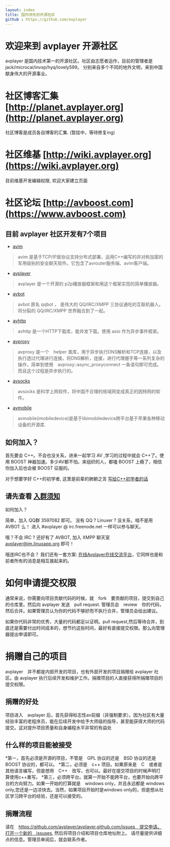 ```yaml
---
layout: index
title: 国内领先的开源社区
github : https://github.com/avplayer
---
```


欢迎来到 avplayer 开源社区
===

avplayer 是国内技术第一的开源社区。社区由志愿者运作，目前的管理者是 jack/microcai/invxp/hyq/lovely599。
分别来自多个不同的地外文明，来到中国献身伟大的开源事业。

# 社区博客汇集 [http://planet.avplayer.org](http://planet.avplayer.org)

社区博客是成员各自博客的汇集. (暂挂中，等待修复ing)

# 社区维基 [http://wiki.avplayer.org](https://wiki.avplayer.org)

目前维基开发编辑权限, 欢迎大家建立页面

# 社区论坛 [http://avboost.com](https://www.avboost.com)

## 目前 avplayer 社区开发有7个项目

+ [avim](https://avim.avplayer.org)
>	avim 是基于TCP/IP层协议支持分布式部署，运用C++编写的非对称加密的军用级别的安全聊天软件。它包含了avrouter服务端、avim客户端。

+ [avplayer](http://avplayer.avplayer.org)
>	avplayer 是一个开源的 p2p播放器框架和用这个框架实现的简单播放器。

+ [avbot](http://qqbot.avplayer.org)
>	avbot 原名 qqbot ， 是伟大的 QQ/IRC/XMPP 三协议通吃的互联机器人。将分裂的 QQ/IRC/XMPP 世界融合到了一起。

+ [avhttp](/avhttp.html)
>	avhttp 是一个HTTP下载库，能并发下载。使用 asio 作为异步事件框架。
>

+ [avproxy](https://github.com/avplayer/avproxy)
>	avproxy 是一个　helper 类库，用于异步执行DNS解析和TCP连接，以及执行透过代理进行连接。将DNS解析，连接，进行代理握手等一系列复杂的操作，简单到使用　avproxy::async_proxyconnect 一条语句即可完成。而且这个过程是异步执行的。

+ [avsocks](/avsocks.html)
>	avsocks 是科学上网软件，将中国不合理的局域网变成真正的因特网的软件。

+ [avmobile](https://github.com/avplayer/avmobile)
> avmobile(imobiledevice)是基于libimobiledevice跨平台基于苹果各种移动设备的开源库.

## 如何加入？


首先要会 C++。不会也没关系，进来一起学习 AV ,学习的过程中就会 C++了。使用 BOOST 神器加速。多少AV都不怕。来组织的人，都嗑 BOOST 上瘾了，相信你加入后也会被 BOOST 征服的。

对于想要学好 C++的初学者, 这里是前辈的肺腑之言 [写给C++初学者的话](http://avboost.com/t/c/257) 


## 请先查看 <span class="hightlightnode" > [入群须知](/newbeefaq.html) </span>

如何加入？

简单，加入 QQ群 3597082 即可。 没有 QQ ? Linuxer ? 没关系，咱不是用 AVBOT 么！ 进入 \#avplayer @ irc.freenode.net 一样可以参与聊天。

哦？不会 IRC ? 还好有了 AVBOT, 加入 XMPP 聊天室 avplayer@im.linuxapp.org 即可！

哦连IRC也不会？ 我们还有一套方案: [在线Avplayer在线交流平台](https://avlog.avplayer.org/client.html)，它同样也是和前者所有的消息是相互接起来的。

# 如何申请提交权限

通常来说，你需要向项目贡献代码的时候，就　fork　要贡献的项目，提交到自己的仓库里。然后向 avplayer 发送　pull request. 管理员会　review　你的代码，然后合并。如果管理员认为你的代码不够好而不执行合并，管理员会给出建议。

如果你代码非常的优秀，大量的代码都足以证明。pull request,然后等待合并，到底还是需要付出时间成本的，想节约这些时间，最好有直接提交权限。那么向管理器提出申请即可。

# 捐赠自己的项目

avplayer　并不都是内部开发的项目，也有外部开发的项目捐赠给 avplayer 社区。由 avplayer 执行后续开发和维护工作。捐赠项目的人直接获得所捐赠项目的提交权限。

## 捐赠的好处

项目进入　avplayer 后，首先获得标志性av前缀（非强制要求）。因为社区有大量经验丰富的老程序员，能在后续开发中给予大师级的指导，甚至能获得大师的代码提交。这对提升项目质量和自身编程水平非常的有益处

## 什么样的项目能被接受


*第一，首先必须是开源的项目，不管是　GPL 协议的还是　BSD  协议的还是　BOOST 协议的，都可以。
*第二，必须是　c++ 项目。如果原来是　C　或者是其他语言编写，但是想用　C++　改写，也可以。最好在提交项目的时候声明打算使用c++重写。
*第三，必须跨平台。就算一开始不能跨平台，也要开始向跨平台的方向努力。如果一开始的打算就是　windows only，并且永远都是 windows only,您还是一边凉快去。当然，如果项目开始时是windows only的，但是想从社区学习跨平台的经验，还是可以接受的。

## 捐赠流程

请在　https://github.com/avplayer/avplayer.github.com/issues　提交申请。打开一个新的　issuses, 然后将项目介绍和项目仓库地址附上。
请尽量提供详细点的信息。管理员审阅后，就会联系作者。






